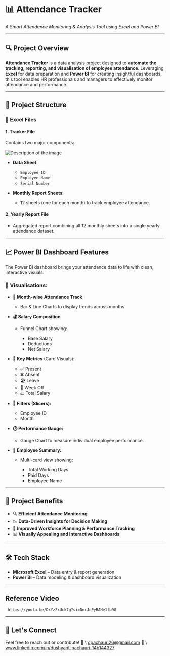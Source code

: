 # 📊 Attendance Tracker

*A Smart Attendance Monitoring & Analysis Tool using Excel and Power BI*

---

## 🔍 Project Overview

**Attendance Tracker** is a data analysis project designed to **automate the tracking, reporting, and visualisation of employee attendance**. Leveraging **Excel** for data preparation and **Power BI** for creating insightful dashboards, this tool enables HR professionals and managers to effectively monitor attendance and performance.

---

## 🧾 Project Structure

### 📁 Excel Files

#### 1. **Tracker File**

Contains two major components:

<img src="C:/Users/tanu1/OneDrive/Pictures/Screenshots 1/Screenshot 2025-08-02 224344.png" alt="Description of the image">

* **Data Sheet**:

  * `Employee ID`
  * `Employee Name`
  * `Serial Number`
* **Monthly Report Sheets**:

  * 12 sheets (one for each month) to track employee attendance.

#### 2. **Yearly Report File**

* Aggregated report combining all 12 monthly sheets into a single yearly attendance dataset.

---

## 📈 Power BI Dashboard Features

The Power BI dashboard brings your attendance data to life with clean, interactive visuals:

### 🔹 Visualisations:

* **📅 Month-wise Attendance Track**

  * Bar & Line Charts to display trends across months.

* **💰 Salary Composition**

  * Funnel Chart showing:

    * Base Salary
    * Deductions
    * Net Salary

* **📌 Key Metrics** (Card Visuals):

  * ✅ Present
  * ❌ Absent
  * 🏖️ Leave
  * 🛌 Week Off
  * 💵 Total Salary

* **🧩 Filters (Slicers):**

  * Employee ID
  * Month

* **⏱️ Performance Gauge:**

  * Gauge Chart to measure individual employee performance.

* **👤 Employee Summary:**

  * Multi-card view showing:

    * Total Working Days
    * Paid Days
    * Employee Name

---

## 🚀 Project Benefits

* 🔍 **Efficient Attendance Monitoring**
* 📉 **Data-Driven Insights for Decision Making**
* 🧠 **Improved Workforce Planning & Performance Tracking**
* 📊 **Visually Appealing and Interactive Dashboards**

---

## 🛠️ Tech Stack

* **Microsoft Excel** – Data entry & report generation
* **Power BI** – Data modeling & dashboard visualization

---

## Reference Video 
     https://youtu.be/DxYzZxUck7g?si=DorJqPyBAHe1fb9G

---
## 🤝 Let's Connect

Feel free to reach out or contribute!
📧 \ dpachauri26@gmail.com
🔗 \ www.linkedin.com/in/dushyant-pachauri-14b144327


